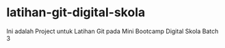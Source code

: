 # latihan-git-digital-skola
Ini adalah Project untuk Latihan Git pada Mini Bootcamp Digital Skola Batch 3
